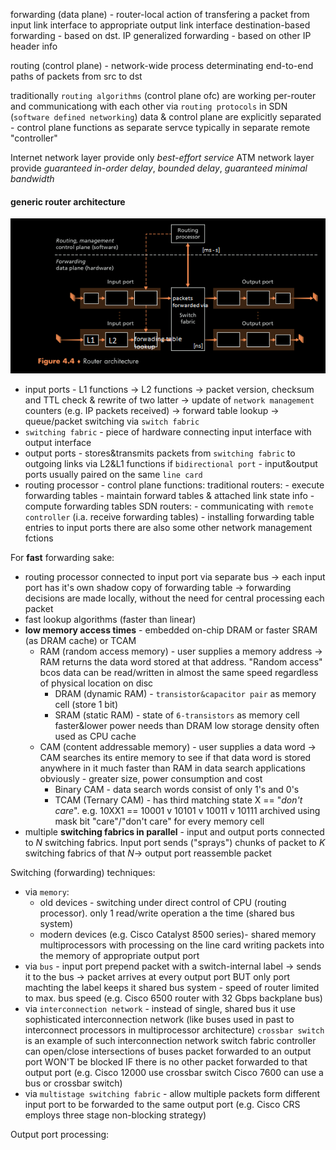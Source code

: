 forwarding (data plane) - router-local action of transfering a packet from input link interface to appropriate output link interface
	destination-based forwarding - based on dst. IP
	generalized forwarding - based on other IP header info

routing (control plane) - network-wide process determinating end-to-end paths of packets from src to dst

traditionally `routing algorithms` (control plane ofc) are working per-router and communicationg with each other via `routing protocols`
in SDN (`software defined networking`) data & control plane are explicitly separated - control plane functions as separate servce typically in separate remote "controller"

Internet network layer provide only *best-effort service*
ATM network layer provide *guaranteed in-order delay*, *bounded delay*, *guaranteed minimal bandwidth*

#### generic router architecture

![forwarding router](./img/forwarding_router.png)
- input ports - L1 functions -> L2 functions -> packet version, checksum and TTL check & rewrite of two latter -> update of `network management` counters (e.g. IP packets received) -> forward table lookup -> queue/packet switching via `switch fabric`
- `switching fabric` - piece of hardware connecting input interface with output interface
- output ports - stores&transmits packets from `switching fabric` to outgoing links via L2&L1 functions
  if `bidirectional port` - input&output ports usually paired on the same `line card`
- routing processor - control plane functions:
	  traditional routers:
		  - execute forwarding tables
		  - maintain forward tables & attached link state info
		  - compute forwarding tables
	  SDN routers:
		  - communicating with `remote controller` (i.a. receive forwarding tables)
		  - installing forwarding table entries to input ports
there are also some other network management fctions

For **fast** forwarding sake:
- routing processor connected to input port via separate bus -> each input port has it's own shadow copy of forwarding table -> forwarding decisions are made locally, without the need for central processing each packet
- fast lookup algorithms (faster than linear)
- **low memory access times** - embedded on-chip DRAM or faster SRAM (as DRAM cache) or TCAM
	-  RAM (random access memory) - user supplies a memory address -> RAM returns the data word stored at that address.
		  "Random access" bcos data can be read/written in almost the same speed regardless of physical location on disc
		- DRAM (dynamic RAM) - `transistor&capacitor pair` as memory cell (store 1 bit)
		- SRAM (static RAM) - state of `6-transistors` as memory cell
			  faster&lower power needs than DRAM
			  low storage density
			  often used as CPU cache
	- CAM (content addressable memory) - user supplies a data word -> CAM searches its entire memory to see if that data word is stored anywhere in it
		  much faster than RAM in data search applications
		  obviously - greater size, power consumption and cost
		- Binary CAM - data search words consist of only 1's and 0's
		- TCAM (Ternary CAM) - has third matching state X == "*don't care*".
			  e.g. 10XX1 == 10001 v 10101 v 10011 v 10111
			  archived using mask bit "care"/"don't care" for every memory cell
- multiple **switching fabrics in parallel** - input and output ports connected to *N* switching fabrics. Input port sends ("sprays") chunks of packet to *K* switching fabrics of that *N*-> output port reassemble packet

Switching (forwarding) techniques:
- via `memory`:
	- old devices - switching under direct control of CPU (routing processor).
	  only 1 read/write operation a the time (shared bus system)
	- modern devices (e.g. Cisco Catalyst 8500 series)- shared memory multiprocessors with processing on the line card writing packets into the memory of appropriate output port
- via `bus` - input port prepend packet with a switch-internal label -> sends it to the bus -> packet arrives at every output port BUT only port machting the label keeps it
  shared bus system - speed of router limited to max. bus speed
  (e.g. Cisco 6500 router with 32 Gbps backplane bus)
- via `interconnection network` - instead of single, shared bus it use sophisticated interconnection network (like buses used in past to interconnect processors in multiprocessor architecture)
  `crossbar switch` is an example of such interconnection network
  switch fabric controller can open/close intersections of buses
	  packet forwarded to an output port WON'T be blocked IF there is no other packet forwarded to that output port
(e.g. Cisco 12000 use crossbar switch
Cisco 7600 can use a bus or crossbar switch)
- via `multistage switching fabric` - allow multiple packets form different input port to be forwarded to the same output port
  (e.g. Cisco CRS employs three stage non-blocking strategy)

Output port processing:
